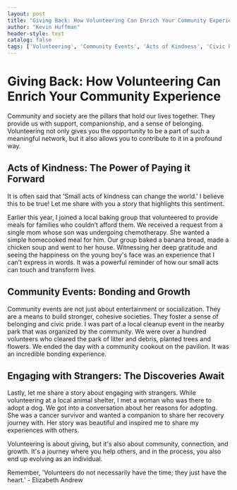 ```yaml
---
layout: post
title: "Giving Back: How Volunteering Can Enrich Your Community Experience"
author: "Kevin Huffman"
header-style: text
catalog: false
tags: ['Volunteering', 'Community Events', 'Acts of Kindness', 'Civic Pride', 'Personal Growth', 'Baking Group']
---
```


# Giving Back: How Volunteering Can Enrich Your Community Experience

Community and society are the pillars that hold our lives together. They provide us with support, companionship, and a sense of belonging. Volunteering not only gives you the opportunity to be a part of such a meaningful network, but it also allows you to contribute to it in a profound way.

## Acts of Kindness: The Power of Paying it Forward

It is often said that 'Small acts of kindness can change the world.' I believe this to be true! Let me share with you a story that highlights this sentiment.

Earlier this year, I joined a local baking group that volunteered to provide meals for families who couldn’t afford them. We received a request from a single mom whose son was undergoing chemotherapy. She wanted a simple homecooked meal for him. Our group baked a banana bread, made a chicken soup and went to her house. Witnessing her deep gratitude and seeing the happiness on the young boy's face was an experience that I can't express in words. It was a powerful reminder of how our small acts can touch and transform lives.

## Community Events: Bonding and Growth

Community events are not just about entertainment or socialization. They are a means to build stronger, cohesive societies. They foster a sense of belonging and civic pride. I was part of a local cleanup event in the nearby park that was organized by the community. We were over a hundred volunteers who cleared the park of litter and debris, planted trees and flowers. We ended the day with a community cookout on the pavilion. It was an incredible bonding experience.

## Engaging with Strangers: The Discoveries Await

Lastly, let me share a story about engaging with strangers. While volunteering at a local animal shelter, I met a woman who was there to adopt a dog. We got into a conversation about her reasons for adopting. She was a cancer survivor and wanted a companion to share her recovery journey with. Her story was beautiful and inspired me to share my experiences with others.

Volunteering is about giving, but it's also about community, connection, and growth. It's a journey where you help others, and in the process, you also end up evolving as an individual. 

Remember, 'Volunteers do not necessarily have the time; they just have the heart.' - Elizabeth Andrew